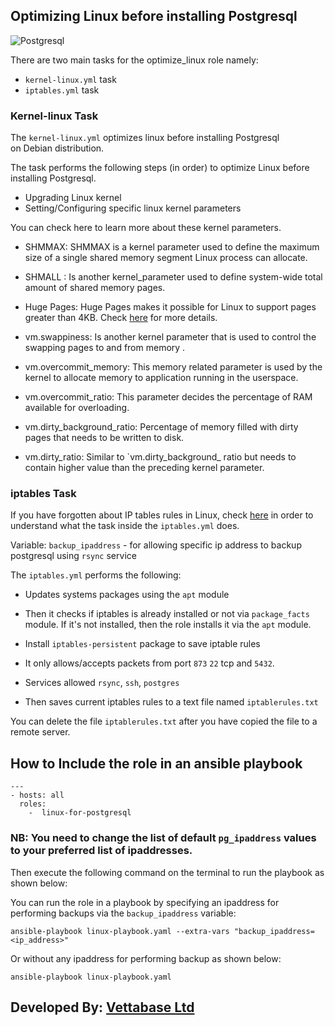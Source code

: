 ## Optimizing Linux before installing Postgresql  

![Postgresql](https://www.bing.com/images/blob?bcid=RKbKXw6n7m8CRA)

There are two main tasks for the optimize_linux
role namely:

- `kernel-linux.yml` task
- `iptables.yml` task

### Kernel-linux Task

The `kernel-linux.yml` optimizes linux before installing Postgresql  
on Debian distribution.

The task performs the following steps (in order) 
to optimize Linux before installing Postgresql.

- Upgrading Linux kernel 
- Setting/Configuring specific linux kernel parameters

You can check here to learn more about these kernel
parameters. 

- SHMMAX: SHMMAX is a kernel parameter 
used to define the maximum size of a single shared
memory segment Linux process can allocate.

- SHMALL : Is another kernel_parameter used to
define system-wide total amount of shared memory
pages.

- Huge Pages: Huge Pages makes it possible for 
Linux to support pages greater than 4KB. Check
[here](https://help.ubuntu.com/community/KVM%20-%20Using%20Hugepages) for more details.

- vm.swappiness: Is another kernel parameter that
is used to control the swapping pages to and from memory 
. 

- vm.overcommit_memory: This memory related parameter is
used by the kernel to allocate memory to application 
running in the userspace.

- vm.overcommit_ratio: This parameter decides the
percentage of RAM available for overloading.

- vm.dirty_background_ratio: Percentage of memory
filled with dirty pages that needs to be written to
disk.  

- vm.dirty_ratio: Similar to `vm.dirty_background_
ratio but needs to contain higher value than the 
preceding kernel parameter.

### iptables Task

If you have forgotten about IP tables rules in Linux,
check [here](https://linux.die.net/man/8/iptables) in order to understand what the task inside the `iptables.yml`  does.  

Variable: `backup_ipaddress` - for allowing specific ip address to backup postgresql using `rsync` service

The `iptables.yml` performs the following:

- Updates systems packages using the `apt` module

-  Then it checks if iptables is already installed 
or not via `package_facts` module. If it's not
installed, then the role installs it via the 
`apt` module. 

- Install `iptables-persistent` package to save iptable rules

- It only allows/accepts packets from port `873` `22` tcp and `5432`. 

- Services allowed `rsync`, `ssh`, `postgres`  

- Then saves current iptables rules to a text file named `iptablerules.txt`  

You can delete the file `iptablerules.txt` after you have copied the file to a remote server.
 
## How to Include the role in an ansible playbook

```
--- 
- hosts: all 
  roles: 
    -  linux-for-postgresql
```

### NB: You need to change the list of default `pg_ipaddress` values to your preferred list of ipaddresses.

Then execute the following command on the terminal
to run the playbook as shown below:

 You can run the role in a playbook by specifying an ipaddress for performing backups via the `backup_ipaddress` variable:
 
`ansible-playbook linux-playbook.yaml --extra-vars "backup_ipaddress=<ip_address>"`  

 Or without any ipaddress for performing backup as shown below: 
 
`ansible-playbook linux-playbook.yaml`

## Developed By: [Vettabase Ltd](vettabase.com)
